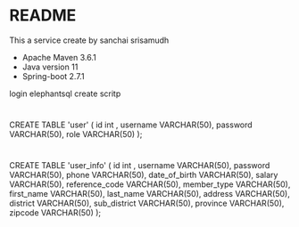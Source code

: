 
# README #
This a service create by sanchai srisamudh
* Apache Maven 3.6.1
* Java version 11
* Spring-boot 2.7.1

login elephantsql
create scritp
#
CREATE TABLE 'user'
(
id int ,
username  VARCHAR(50),
password  VARCHAR(50),
role      VARCHAR(50)
);
#
CREATE TABLE 'user_info'
(
id int ,
username        VARCHAR(50),
password        VARCHAR(50),
phone           VARCHAR(50),
date_of_birth   VARCHAR(50),
salary          VARCHAR(50),
reference_code  VARCHAR(50),
member_type     VARCHAR(50),
first_name      VARCHAR(50),
last_name       VARCHAR(50),
address         VARCHAR(50),
district        VARCHAR(50),
sub_district    VARCHAR(50),
province        VARCHAR(50),
zipcode         VARCHAR(50)
);
#


